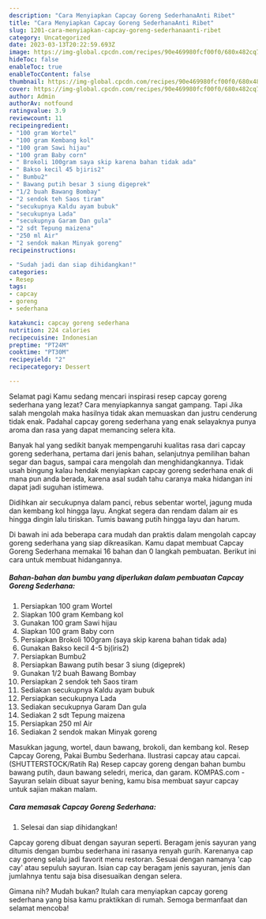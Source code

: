 ```yaml
---
description: "Cara Menyiapkan Capcay Goreng SederhanaAnti Ribet"
title: "Cara Menyiapkan Capcay Goreng SederhanaAnti Ribet"
slug: 1201-cara-menyiapkan-capcay-goreng-sederhanaanti-ribet
category: Uncategorized
date: 2023-03-13T20:22:59.693Z
image: https://img-global.cpcdn.com/recipes/90e469980fcf00f0/680x482cq70/capcay-goreng-sederhana-foto-resep-utama.jpg
hideToc: false
enableToc: true
enableTocContent: false
thumbnail: https://img-global.cpcdn.com/recipes/90e469980fcf00f0/680x482cq70/capcay-goreng-sederhana-foto-resep-utama.jpg
cover: https://img-global.cpcdn.com/recipes/90e469980fcf00f0/680x482cq70/capcay-goreng-sederhana-foto-resep-utama.jpg
author: Admin
authorAv: notfound
ratingvalue: 3.9
reviewcount: 11
recipeingredient:
- "100 gram Wortel"
- "100 gram Kembang kol"
- "100 gram Sawi hijau"
- "100 gram Baby corn"
- " Brokoli 100gram saya skip karena bahan tidak ada"
- " Bakso kecil 45 bjiris2"
- " Bumbu2"
- " Bawang putih besar 3 siung digeprek"
- "1/2 buah Bawang Bombay"
- "2 sendok teh Saos tiram"
- "secukupnya Kaldu ayam bubuk"
- "secukupnya Lada"
- "secukupnya Garam Dan gula"
- "2 sdt Tepung maizena"
- "250 ml Air"
- "2 sendok makan Minyak goreng"
recipeinstructions:

- "Sudah jadi dan siap dihidangkan!"
categories:
- Resep
tags:
- capcay
- goreng
- sederhana

katakunci: capcay goreng sederhana 
nutrition: 224 calories
recipecuisine: Indonesian
preptime: "PT24M"
cooktime: "PT30M"
recipeyield: "2"
recipecategory: Dessert

---
```



Selamat pagi Kamu sedang mencari inspirasi resep capcay goreng sederhana yang lezat? Cara menyiapkannya sangat gampang. Tapi Jika salah mengolah maka hasilnya tidak akan memuaskan dan justru cenderung tidak enak. Padahal capcay goreng sederhana yang enak selayaknya punya aroma dan rasa yang dapat memancing selera kita.


Banyak hal yang sedikit banyak mempengaruhi kualitas rasa dari capcay goreng sederhana, pertama dari jenis bahan, selanjutnya pemilihan bahan segar dan bagus, sampai cara mengolah dan menghidangkannya. Tidak usah bingung kalau hendak menyiapkan capcay goreng sederhana enak di mana pun anda berada, karena asal sudah tahu caranya maka hidangan ini dapat jadi suguhan istimewa.

Didihkan air secukupnya dalam panci, rebus sebentar wortel, jagung muda dan kembang kol hingga layu. Angkat segera dan rendam dalam air es hingga dingin lalu tiriskan. Tumis bawang putih hingga layu dan harum.


Di bawah ini ada beberapa cara mudah dan praktis dalam mengolah capcay goreng sederhana yang siap dikreasikan. Kamu dapat membuat Capcay Goreng Sederhana memakai 16 bahan dan 0 langkah pembuatan. Berikut ini cara untuk membuat hidangannya.

<!--inarticleads1-->

##### Bahan-bahan dan bumbu yang diperlukan dalam pembuatan Capcay Goreng Sederhana:

1. Persiapkan 100 gram Wortel
1. Siapkan 100 gram Kembang kol
1. Gunakan 100 gram Sawi hijau
1. Siapkan 100 gram Baby corn
1. Persiapkan  Brokoli 100gram (saya skip karena bahan tidak ada)
1. Gunakan  Bakso kecil 4-5 bj(iris2)
1. Persiapkan  Bumbu2
1. Persiapkan  Bawang putih besar 3 siung (digeprek)
1. Gunakan 1/2 buah Bawang Bombay
1. Persiapkan 2 sendok teh Saos tiram
1. Sediakan secukupnya Kaldu ayam bubuk
1. Persiapkan secukupnya Lada
1. Sediakan secukupnya Garam Dan gula
1. Sediakan 2 sdt Tepung maizena
1. Persiapkan 250 ml Air
1. Sediakan 2 sendok makan Minyak goreng


Masukkan jagung, wortel, daun bawang, brokoli, dan kembang kol. Resep Capcay Goreng, Pakai Bumbu Sederhana. Ilustrasi capcay atau capcai. (SHUTTERSTOCK/Ratih Ra) Resep capcay goreng dengan bahan bumbu bawang putih, daun bawang seledri, merica, dan garam. KOMPAS.com - Sayuran selain dibuat sayur bening, kamu bisa membuat sayur capcay untuk sajian makan malam. 

<!--inarticleads2-->

##### Cara memasak Capcay Goreng Sederhana:


1. Selesai dan siap dihidangkan!

Capcay goreng dibuat dengan sayuran seperti. Beragam jenis sayuran yang ditumis dengan bumbu sederhana ini rasanya renyah gurih. Karenanya cap cay goreng selalu jadi favorit menu restoran. Sesuai dengan namanya &#39;cap cay&#39; atau sepuluh sayuran. Isian cap cay beragam jenis sayuran, jenis dan jumlahnya tentu saja bisa disesuaikan dengan selera. 

Gimana nih? Mudah bukan? Itulah cara menyiapkan capcay goreng sederhana yang bisa kamu praktikkan di rumah. Semoga bermanfaat dan selamat mencoba!
